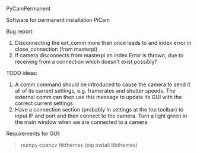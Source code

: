 PyCamPermanent

Software for permanent installation PiCam

Bug report:
1. Disconnecting the ext_comm more than once leads to and index error in close_connection (from masterpi)
2. If camera disconnects from masterpi an Index Error is thrown, due to receiving from a connection which doesn't exist possibly?

TODO ideas:
1. A comm command should be introduced to cause the camera to send it all of its current settings, e.g. framerates and shutter speeds.
The external comm can then use this message to update its GUI with the correct current settings
2. Have a connection section (probably in settings at the top toolbar) to input IP and port and then connect to the camera. 
Turn a light green in the main window when we are connected to a camera


Requirements for GUI:
> numpy
> opencv
> ttkthemes (pip install ttkthemes) 